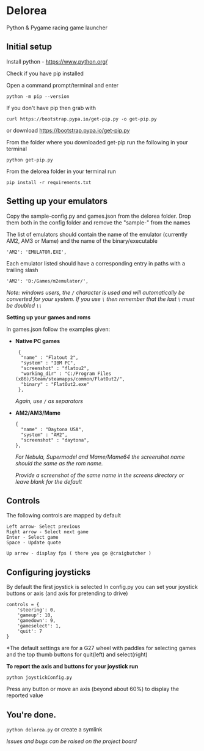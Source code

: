 # Delorea
Python &amp; Pygame racing game launcher


## Initial setup

Install python - https://www.python.org/

Check if you have pip installed

Open a command prompt/terminal and enter
```
python -m pip --version
```

If you don't have pip then grab with 
```
curl https://bootstrap.pypa.io/get-pip.py -o get-pip.py
```
or download
https://bootstrap.pypa.io/get-pip.py

From the folder where you downloaded get-pip run the following in your terminal
```
python get-pip.py
```

From the delorea folder in your terminal run 
```
pip install -r requirements.txt
```

## Setting up your emulators

Copy the sample-config.py and games.json from the delorea folder.
Drop them both in the config folder and remove the "sample-" from the names

The list of emulators should contain the name of the emulator (currently AM2, AM3 or Mame)
and the name of the binary/executable
```
'AM2': 'EMULATOR.EXE',
```

Each emulator listed should have a corresponding entry in paths with a trailing slash
```
'AM2': 'D:/Games/m2emulator/',
```
*Note: windows users, the `/` character is used and will automatically be converted*
*for your system. If you use `\` then remember that the last `\` must be doubled `\\`*


**Setting up your games and roms**

In games.json follow the examples given:

- **Native PC games**
   ```
	{
	 "name" : "Flatout 2",
	 "system" : "IBM PC",
	 "screenshot" : "flatou2",
	 "working_dir" : "C:/Program Files (x86)/Steam/steamapps/common/FlatOut2/",
	 "binary" : "FlatOut2.exe"
	},
    ```
   *Again, use `/` as separators*

- **AM2/AM3/Mame**
    ```
    {
      "name" : "Daytona USA",
      "system" : "AM2",
      "screenshot" : "daytona",
    },
    ```
    *For Nebula, Supermodel and Mame/Mame64 the screenshot name should the same as the rom name.*

    *Provide a screenshot of the same name in the screens directory or leave blank for the default*

## Controls
The following controls are mapped by default
```
Left arrow- Select previous
Right arrow - Select next game
Enter - Select game
Space - Update quote

Up arrow - display fps ( there you go @craigbutcher )
```

## Configuring joysticks
By default the first joystick is selected
In config.py you can set your joystick buttons or axis (and axis for pretending to drive)
```
controls = {
    'steering': 0,
    'gameup': 10,
    'gamedown': 9,
    'gameselect': 1,
    'quit': 7
}
```
*The default settings are for a G27 wheel with paddles for selecting games and the top thumb buttons for quit(left) and select(right)

**To report the axis and buttons for your joystick run**
```
python joystickConfig.py
```
Press any button or move an axis (beyond about 60%) to display the reported value

## You're done.

```python delorea.py``` or create a symlink

*Issues and bugs can be raised on the project board*

